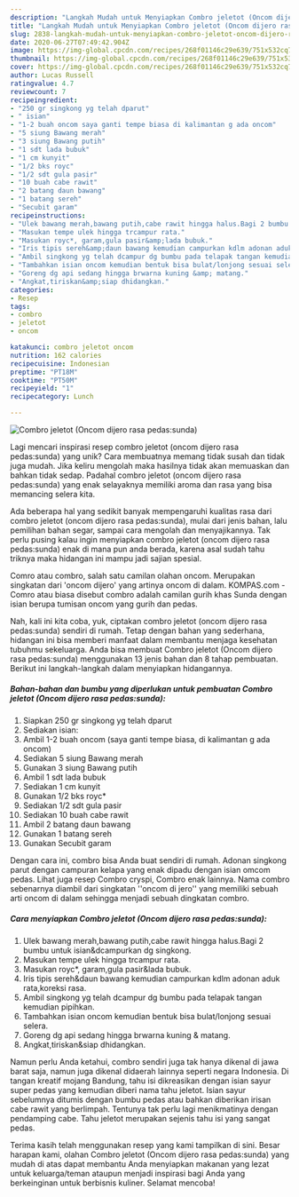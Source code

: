 ```yaml
---
description: "Langkah Mudah untuk Menyiapkan Combro jeletot (Oncom dijero rasa pedas:sunda), Bisa Manjain Lidah"
title: "Langkah Mudah untuk Menyiapkan Combro jeletot (Oncom dijero rasa pedas:sunda), Bisa Manjain Lidah"
slug: 2838-langkah-mudah-untuk-menyiapkan-combro-jeletot-oncom-dijero-rasa-pedas-sunda-bisa-manjain-lidah
date: 2020-06-27T07:49:42.904Z
image: https://img-global.cpcdn.com/recipes/268f01146c29e639/751x532cq70/combro-jeletot-oncom-dijero-rasa-pedassunda-foto-resep-utama.jpg
thumbnail: https://img-global.cpcdn.com/recipes/268f01146c29e639/751x532cq70/combro-jeletot-oncom-dijero-rasa-pedassunda-foto-resep-utama.jpg
cover: https://img-global.cpcdn.com/recipes/268f01146c29e639/751x532cq70/combro-jeletot-oncom-dijero-rasa-pedassunda-foto-resep-utama.jpg
author: Lucas Russell
ratingvalue: 4.7
reviewcount: 7
recipeingredient:
- "250 gr singkong yg telah dparut"
- " isian"
- "1-2 buah oncom saya ganti tempe biasa di kalimantan g ada oncom"
- "5 siung Bawang merah"
- "3 siung Bawang putih"
- "1 sdt lada bubuk"
- "1 cm kunyit"
- "1/2 bks royc"
- "1/2 sdt gula pasir"
- "10 buah cabe rawit"
- "2 batang daun bawang"
- "1 batang sereh"
- "Secubit garam"
recipeinstructions:
- "Ulek bawang merah,bawang putih,cabe rawit hingga halus.Bagi 2 bumbu untuk isian&amp;dcampurkan dg singkong."
- "Masukan tempe ulek hingga trcampur rata."
- "Masukan royc*, garam,gula pasir&amp;lada bubuk."
- "Iris tipis sereh&amp;daun bawang kemudian campurkan kdlm adonan aduk rata,koreksi rasa."
- "Ambil singkong yg telah dcampur dg bumbu pada telapak tangan kemudian pipihkan."
- "Tambahkan isian oncom kemudian bentuk bisa bulat/lonjong sesuai selera."
- "Goreng dg api sedang hingga brwarna kuning &amp; matang."
- "Angkat,tiriskan&amp;siap dhidangkan."
categories:
- Resep
tags:
- combro
- jeletot
- oncom

katakunci: combro jeletot oncom 
nutrition: 162 calories
recipecuisine: Indonesian
preptime: "PT18M"
cooktime: "PT50M"
recipeyield: "1"
recipecategory: Lunch

---
```



![Combro jeletot (Oncom dijero rasa pedas:sunda)](https://img-global.cpcdn.com/recipes/268f01146c29e639/751x532cq70/combro-jeletot-oncom-dijero-rasa-pedassunda-foto-resep-utama.jpg)

Lagi mencari inspirasi resep combro jeletot (oncom dijero rasa pedas:sunda) yang unik? Cara membuatnya memang tidak susah dan tidak juga mudah. Jika keliru mengolah maka hasilnya tidak akan memuaskan dan bahkan tidak sedap. Padahal combro jeletot (oncom dijero rasa pedas:sunda) yang enak selayaknya memiliki aroma dan rasa yang bisa memancing selera kita.

Ada beberapa hal yang sedikit banyak mempengaruhi kualitas rasa dari combro jeletot (oncom dijero rasa pedas:sunda), mulai dari jenis bahan, lalu pemilihan bahan segar, sampai cara mengolah dan menyajikannya. Tak perlu pusing kalau ingin menyiapkan combro jeletot (oncom dijero rasa pedas:sunda) enak di mana pun anda berada, karena asal sudah tahu triknya maka hidangan ini mampu jadi sajian spesial.

Comro atau combro, salah satu camilan olahan oncom. Merupakan singkatan dari &#39;oncom dijero&#39; yang artinya oncom di dalam. KOMPAS.com - Comro atau biasa disebut combro adalah camilan gurih khas Sunda dengan isian berupa tumisan oncom yang gurih dan pedas.


Nah, kali ini kita coba, yuk, ciptakan combro jeletot (oncom dijero rasa pedas:sunda) sendiri di rumah. Tetap dengan bahan yang sederhana, hidangan ini bisa memberi manfaat dalam membantu menjaga kesehatan tubuhmu sekeluarga. Anda bisa membuat Combro jeletot (Oncom dijero rasa pedas:sunda) menggunakan 13 jenis bahan dan 8 tahap pembuatan. Berikut ini langkah-langkah dalam menyiapkan hidangannya.

<!--inarticleads1-->

##### Bahan-bahan dan bumbu yang diperlukan untuk pembuatan Combro jeletot (Oncom dijero rasa pedas:sunda):

1. Siapkan 250 gr singkong yg telah dparut
1. Sediakan  isian:
1. Ambil 1-2 buah oncom (saya ganti tempe biasa, di kalimantan g ada oncom)
1. Sediakan 5 siung Bawang merah
1. Gunakan 3 siung Bawang putih
1. Ambil 1 sdt lada bubuk
1. Sediakan 1 cm kunyit
1. Gunakan 1/2 bks royc*
1. Sediakan 1/2 sdt gula pasir
1. Sediakan 10 buah cabe rawit
1. Ambil 2 batang daun bawang
1. Gunakan 1 batang sereh
1. Gunakan Secubit garam


Dengan cara ini, combro bisa Anda buat sendiri di rumah. Adonan singkong parut dengan campuran kelapa yang enak dipadu dengan isian omcom pedas. Lihat juga resep Combro cryspi, Combro enak lainnya. Nama combro sebenarnya diambil dari singkatan &#39;&#39;oncom di jero&#39;&#39; yang memiliki sebuah arti oncom di dalam sehingga menjadi sebuah dingkatan combro. 

<!--inarticleads2-->

##### Cara menyiapkan Combro jeletot (Oncom dijero rasa pedas:sunda):

1. Ulek bawang merah,bawang putih,cabe rawit hingga halus.Bagi 2 bumbu untuk isian&amp;dcampurkan dg singkong.
1. Masukan tempe ulek hingga trcampur rata.
1. Masukan royc*, garam,gula pasir&amp;lada bubuk.
1. Iris tipis sereh&amp;daun bawang kemudian campurkan kdlm adonan aduk rata,koreksi rasa.
1. Ambil singkong yg telah dcampur dg bumbu pada telapak tangan kemudian pipihkan.
1. Tambahkan isian oncom kemudian bentuk bisa bulat/lonjong sesuai selera.
1. Goreng dg api sedang hingga brwarna kuning &amp; matang.
1. Angkat,tiriskan&amp;siap dhidangkan.


Namun perlu Anda ketahui, combro sendiri juga tak hanya dikenal di jawa barat saja, namun juga dikenal didaerah lainnya seperti negara Indonesia. Di tangan kreatif mojang Bandung, tahu isi dikreasikan dengan isian sayur super pedas yang kemudian diberi nama tahu jeletot. Isian sayur sebelumnya ditumis dengan bumbu pedas atau bahkan diberikan irisan cabe rawit yang berlimpah. Tentunya tak perlu lagi menikmatinya dengan pendamping cabe. Tahu jeletot merupakan sejenis tahu isi yang sangat pedas. 

Terima kasih telah menggunakan resep yang kami tampilkan di sini. Besar harapan kami, olahan Combro jeletot (Oncom dijero rasa pedas:sunda) yang mudah di atas dapat membantu Anda menyiapkan makanan yang lezat untuk keluarga/teman ataupun menjadi inspirasi bagi Anda yang berkeinginan untuk berbisnis kuliner. Selamat mencoba!
